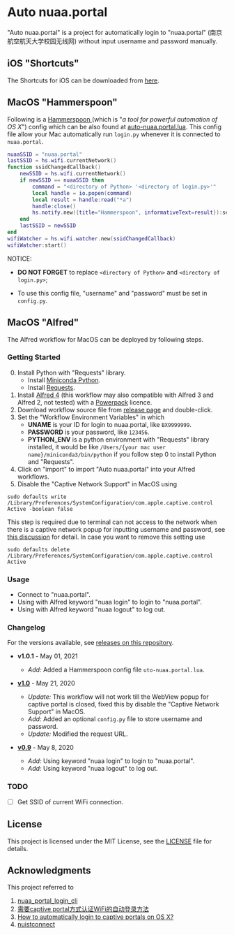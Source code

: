 # Auto nuaa.portal
"Auto nuaa.portal" is a project for automatically login to "nuaa.portal" (南京航空航天大学校园无线网) without input username and password manually.


## iOS "Shortcuts"
The Shortcuts for iOS can be downloaded from [here](https://www.icloud.com/shortcuts/a034bd37f093425d962a6baff717d1d0).


## MacOS "Hammerspoon"
Following is a [Hammerspoon
](http://www.hammerspoon.org/)(which is "*a tool for powerful automation of OS X*") config which can be also found at [auto-nuaa.portal.lua](https://github.com/phguo/Auto-nuaa.portal/blob/master/auto-nuaa.portal.lua).  This config file allow your Mac automatically run `login.py` whenever it is connected to `nuaa.portal`. 

```lua
nuaaSSID = "nuaa.portal"
lastSSID = hs.wifi.currentNetwork()
function ssidChangedCallback()
    newSSID = hs.wifi.currentNetwork()
    if newSSID == nuaaSSID then
        command = "<directory of Python> '<directory of login.py>'"
        local handle = io.popen(command)
        local result = handle:read("*a")
        handle:close()
        hs.notify.new({title="Hammerspoon", informativeText=result}):send()
    end  
    lastSSID = newSSID
end
wifiWatcher = hs.wifi.watcher.new(ssidChangedCallback)
wifiWatcher:start()
```
NOTICE: 

- __DO NOT FORGET__ to replace `<directory of Python>` and `<directory of login.py>`; 

- To use this config file, "username" and "password" must be set in `config.py`.


## MacOS "Alfred"
The Alfred workflow for MacOS can be deployed by following steps.

### Getting Started
0. Install Python with "Requests" library.
    - Install [Miniconda Python](https://docs.conda.io/en/latest/miniconda.html#MacOSx-installers).
    - Install [Requests](https://requests.readthedocs.io/en/master/).
1. Install [Alfred 4](https://www.alfredapp.com/) (this workflow may also compatible with Alfred 3 and Alfred 2, not tested) with a [Powerpack](https://www.alfredapp.com/shop/) licence.
2. Download workflow source file from [release page](https://github.com/phguo/Auto-nuaa.portal/releases) and double-click.
3. Set the "Workflow Environment Variables" in which
    - __UNAME__ is your ID for login to nuaa.portal, like `BX9999999`.
    - __PASSWORD__ is your password, like `123456`.
    - __PYTHON_ENV__ is a python environment with "Requests" library installed, it would be like `/Users/{your mac user name}/miniconda3/bin/python` if you follow step 0 to install Python and "Requests".
4. Click on "import" to import "Auto nuaa.portal" into your Alfred workflows.
5. Disable the "Captive Network Support" in MacOS using 
```
sudo defaults write /Library/Preferences/SystemConfiguration/com.apple.captive.control Active -boolean false
```
This step is required due to terminal can not access to the network when there is a captive network popup for inputting username and password, see [this discussion](https://apple.stackexchange.com/questions/45418/how-to-automatically-login-to-captive-portals-on-os-x) for detail. In case you want to remove this setting use
```
sudo defaults delete /Library/Preferences/SystemConfiguration/com.apple.captive.control Active
```

### Usage
- Connect to "nuaa.portal".
- Using with Alfred keyword "nuaa login" to login to "nuaa.portal".
- Using with Alfred keyword "nuaa logout" to log out.


### Changelog
For the versions available, see [releases on this repository](https://github.com/phguo/Auto-nuaa.portal/releases).

- __v1.0.1__ - May 01, 2021
    - *Add:* Added a Hammerspoon config file `uto-nuaa.portal.lua`.

- [__v1.0__](https://github.com/phguo/Auto-nuaa.portal/releases/tag/v1.0) - May 21, 2020
    - *Update:* This workflow will not work till the WebView popup for captive portal is closed, fixed this by disable the "Captive Network Support" in MacOS.
    - *Add:* Added an optional `config.py` file to store username and password.
    - *Update:* Modified the request URL.

- [__v0.9__](https://github.com/phguo/Auto-nuaa.portal/releases/tag/v0.9) - May 8, 2020
    - *Add:* Using keyword "nuaa login" to login to "nuaa.portal".
    - *Add:* Using keyword "nuaa logout" to log out.


### TODO
- [ ] Get SSID of current WiFi connection.


## License
This project is licensed under the MIT License, see the [LICENSE](https://github.com/phguo/Auto-nuaa.portal/blob/master/LICENSE) file for details.


## Acknowledgments
This project referred to 

1. [nuaa_portal_login_cli](https://github.com/RyanSu98/nuaa_portal_login_cli)
2. [需要captive portal方式认证WiFi的自动登录方法](https://zhuanlan.zhihu.com/p/21412687)
3. [How to automatically login to captive portals on OS X?](https://apple.stackexchange.com/questions/45418/how-to-automatically-login-to-captive-portals-on-os-x)
4. [nuistconnect](https://github.com/RRRRRm/nuistconnect/)

